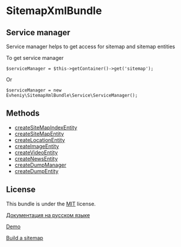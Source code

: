 SitemapXmlBundle
=================

Service manager
---------------

Service manager helps to get access for sitemap and sitemap entities

To get service manager

    $serviceManager = $this->getContainer()->get('sitemap');
    
Or

    $serviceManager = new Evheniy\SitemapXmlBundle\Service\ServiceManager(); 


Methods
-------

- [createSiteMapIndexEntity][1]
- [createSiteMapEntity][2]
- [createLocationEntity][3]
- [createImageEntity][4]
- [createVideoEntity][5]
- [createNewsEntity][6]
- [createDumpManager][7]
- [createDumpEntity][8]

License
-------

This bundle is under the [MIT][11] license.

[Документация на русском языке][9]

[Demo][10]

[Build a sitemap][12]

[1]:  https://github.com/evheniy/SitemapXmlBundle/blob/master/Resources/docs/sitemap_index_entity.md
[2]:  https://github.com/evheniy/SitemapXmlBundle/blob/master/Resources/docs/sitemap_entity.md
[3]:  https://github.com/evheniy/SitemapXmlBundle/blob/master/Resources/docs/location_entity.md
[4]:  https://github.com/evheniy/SitemapXmlBundle/blob/master/Resources/docs/image_entity.md
[5]:  https://github.com/evheniy/SitemapXmlBundle/blob/master/Resources/docs/video_entity.md
[6]:  https://github.com/evheniy/SitemapXmlBundle/blob/master/Resources/docs/news_entity.md
[7]:  https://github.com/evheniy/SitemapXmlBundle/blob/master/Resources/docs/dump_manager.md
[8]:  https://github.com/evheniy/SitemapXmlBundle/blob/master/Resources/docs/dump_entity.md
[9]:  http://makedev.org/articles/symfony/bundles/sitemap_xml_bundle.html
[10]:  http://makedev.org/sitemap.xml
[11]:  https://github.com/evheniy/SitemapXmlBundle/blob/master/Resources/meta/LICENSE
[12]:  https://support.google.com/webmasters/answer/183668